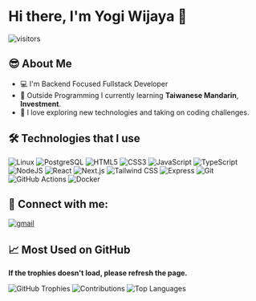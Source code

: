 # Hi there, I'm Yogi Wijaya 👋
![visitors](https://visitor-badge.laobi.icu/badge?page_id=yogiwijaya777.visitor-badge)

## 😎 About Me
- 💻 I'm Backend Focused Fullstack Developer
- 📖 Outside Programming I currently learning **Taiwanese Mandarin**, **Investment**.
- 🔭 I love exploring new technologies and taking on coding challenges.


## 🛠️ Technologies that I use
![Linux](https://img.shields.io/badge/Linux-FFF?style=for-the-badge&logo=linux&logoColor=black)
![PostgreSQL](https://img.shields.io/badge/PostgreSQL-336791?style=for-the-badge&logo=postgresql&logoColor=white)
![HTML5](https://img.shields.io/badge/html5-E34F26?style=for-the-badge&logo=html5&logoColor=white)
![CSS3](https://img.shields.io/badge/css3-1572B6?style=for-the-badge&logo=css3&logoColor=white)
![JavaScript](https://img.shields.io/badge/JavaScript-F7DF1E?style=for-the-badge&logo=javascript&logoColor=black)
![TypeScript](https://img.shields.io/badge/TypeScript-3178C6?style=for-the-badge&logo=typescript&logoColor=white)
![NodeJS](https://img.shields.io/badge/Node.js-339933?style=for-the-badge&logo=nodedotjs&logoColor=white)
![React](https://img.shields.io/badge/React-61DAFB?style=for-the-badge&logo=react&logoColor=black)
![Next.js](https://img.shields.io/badge/Next.js-000000?style=for-the-badge&logo=nextdotjs&logoColor=white)
![Tailwind CSS](https://img.shields.io/badge/Tailwind%20CSS-06B6D4?style=for-the-badge&logo=tailwindcss&logoColor=white)
![Express](https://img.shields.io/badge/Express-000000?style=for-the-badge&logo=express&logoColor=white)
![Git](https://img.shields.io/badge/git-F05032?style=for-the-badge&logo=git&logoColor=white)
![GitHub Actions](https://img.shields.io/badge/GitHub%20Actions-2088FF?style=for-the-badge&logo=githubactions&logoColor=white)
![Docker](https://img.shields.io/badge/Docker-2496ED?style=for-the-badge&logo=docker&logoColor=white)

<!-- 
![Jenkins](https://img.shields.io/badge/Jenkins-D24939?style=for-the-badge&logo=jenkins&logoColor=white)
![AWS](https://img.shields.io/badge/Amazon%20AWS-232F3E?style=for-the-badge&logo=amazonaws&logoColor=white)
![Kubernetes](https://img.shields.io/badge/Kubernetes-326CE5?style=for-the-badge&logo=kubernetes&logoColor=white) 
-->


## 🤝 Connect with me:
[![gmail](https://img.shields.io/badge/Gmail-D14836?style=for-the-badge&logo=gmail&logoColor=white)](mailto:yogiwijaya115@gmail.com)

## 📈 Most Used on GitHub

**If the trophies doesn't load, please refresh the page.**

![GitHub Trophies](https://github-profile-trophy.vercel.app/?username=yogiwijaya777&row=1&no-bg=true)
![Contributions](https://github-readme-streak-stats.herokuapp.com/?user=yogiwijaya777)
![Top Languages](https://github-readme-stats.vercel.app/api/top-langs/?username=yogiwijaya777&layout=compact)
